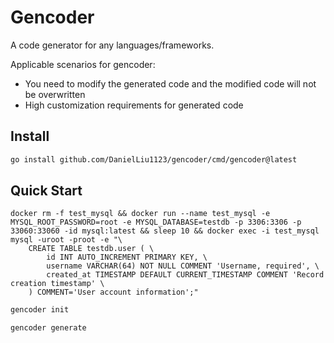 # Gencoder

A code generator for any languages/frameworks.

Applicable scenarios for gencoder:

- You need to modify the generated code and the modified code will not be overwritten
- High customization requirements for generated code

## Install

```bash
go install github.com/DanielLiu1123/gencoder/cmd/gencoder@latest
```

## Quick Start

```shell
docker rm -f test_mysql && docker run --name test_mysql -e MYSQL_ROOT_PASSWORD=root -e MYSQL_DATABASE=testdb -p 3306:3306 -p 33060:33060 -id mysql:latest && sleep 10 && docker exec -i test_mysql mysql -uroot -proot -e "\
    CREATE TABLE testdb.user ( \
        id INT AUTO_INCREMENT PRIMARY KEY, \
        username VARCHAR(64) NOT NULL COMMENT 'Username, required', \
        created_at TIMESTAMP DEFAULT CURRENT_TIMESTAMP COMMENT 'Record creation timestamp' \
    ) COMMENT='User account information';"
```

```bash
gencoder init
```

```bash
gencoder generate
```
